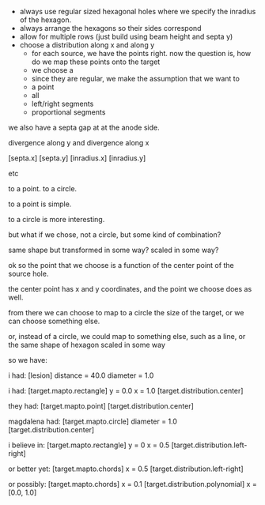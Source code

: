 - always use regular sized hexagonal holes where we specify the inradius of the hexagon.
- always arrange the hexagons so their sides correspond
- allow for multiple rows (just build using beam height and septa y)
- choose a distribution along x and along y
	- for each source, we have the points right. now the question is, how do we map these points onto the target
	- we choose a 
	- since they are regular, we make the assumption that we want to 
	- a point
	- all
	- left/right segments
	- proportional segments 

we also have a septa gap at at the anode side.

divergence along y and divergence along x

[septa.x]
[septa.y]
[inradius.x]
[inradius.y]

etc


to a point. to a circle.

to a point is simple.

to a circle is more interesting.

but what if we chose, not a circle, but some kind of combination?

same shape but transformed in some way? scaled in some way?

ok so the point that we choose is a function of the center point of the source hole.

the center point has x and y coordinates, and the point we choose does as well.

from there we can choose to map to a circle the size of the target, or we can choose something else.

or, instead of a circle, we could map to something else, such as a line, or the same shape of hexagon scaled in some way


so we have:

i had:
[lesion]
distance = 40.0
diameter = 1.0

i had:
[target.mapto.rectangle]
y = 0.0
x = 1.0
[target.distribution.center]

they had:
[target.mapto.point]
[target.distribution.center]

magdalena had:
[target.mapto.circle]
diameter = 1.0
[target.distribution.center]

i believe in:
[target.mapto.rectangle]
y = 0
x = 0.5
[target.distribution.left-right]

or better yet:
[target.mapto.chords]
x = 0.5
[target.distribution.left-right]


or possibly:
[target.mapto.chords]
x = 0.1
[target.distribution.polynomial]
x = [0.0, 1.0]
